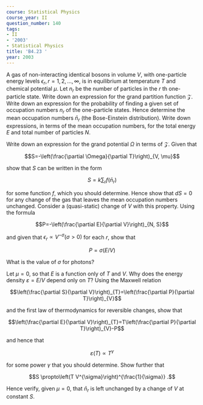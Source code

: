 ```yaml
---
course: Statistical Physics
course_year: II
question_number: 140
tags:
- II
- '2003'
- Statistical Physics
title: 'B4.23 '
year: 2003
---
```



A gas of non-interacting identical bosons in volume $V$, with one-particle energy levels $\epsilon_{r}, r=1,2, \ldots, \infty$, is in equilibrium at temperature $T$ and chemical potential $\mu$. Let $n_{r}$ be the number of particles in the $r$ th one-particle state. Write down an expression for the grand partition function $\mathcal{Z}$. Write down an expression for the probability of finding a given set of occupation numbers $n_{r}$ of the one-particle states. Hence determine the mean occupation numbers $\bar{n}_{r}$ (the Bose-Einstein distribution). Write down expressions, in terms of the mean occupation numbers, for the total energy $E$ and total number of particles $N$.

Write down an expression for the grand potential $\Omega$ in terms of $\mathcal{Z}$. Given that

$$S=-\left(\frac{\partial \Omega}{\partial T}\right)_{V, \mu}$$

show that $S$ can be written in the form

$$S=k \sum_{r} f\left(\bar{n}_{r}\right)$$

for some function $f$, which you should determine. Hence show that $d S=0$ for any change of the gas that leaves the mean occupation numbers unchanged. Consider a (quasi-static) change of $V$ with this property. Using the formula

$$P=-\left(\frac{\partial E}{\partial V}\right)_{N, S}$$

and given that $\epsilon_{r} \propto V^{-\sigma}(\sigma>0)$ for each $r$, show that

$$P=\sigma(E / V)$$

What is the value of $\sigma$ for photons?

Let $\mu=0$, so that $E$ is a function only of $T$ and $V$. Why does the energy density $\varepsilon=E / V$ depend only on $T ?$ Using the Maxwell relation

$$\left(\frac{\partial S}{\partial V}\right)_{T}=\left(\frac{\partial P}{\partial T}\right)_{V}$$

and the first law of thermodynamics for reversible changes, show that

$$\left(\frac{\partial E}{\partial V}\right)_{T}=T\left(\frac{\partial P}{\partial T}\right)_{V}-P$$

and hence that

$$\varepsilon(T) \propto T^{\gamma}$$

for some power $\gamma$ that you should determine. Show further that

$$S \propto\left(T V^{\sigma}\right)^{\frac{1}{\sigma}} .$$

Hence verify, given $\mu=0$, that $\bar{n}_{r}$ is left unchanged by a change of $V$ at constant $S$.